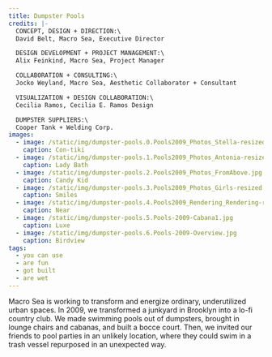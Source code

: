 ```yaml
---
title: Dumpster Pools
credits: |-
  CONCEPT, DESIGN + DIRECTION:\
  David Belt, Macro Sea, Executive Director

  DESIGN DEVELOPMENT + PROJECT MANAGEMENT:\
  Alix Feinkind, Macro Sea, Project Manager

  COLLABORATION + CONSULTING:\
  Jocko Weyland, Macro Sea, Aesthetic Collaborator + Consultant

  VISUALIZATION + DESIGN COLLABORATION:\
  Cecilia Ramos, Cecilia E. Ramos Design

  DUMPSTER SUPPLIERS:\
  Cooper Tank + Welding Corp.
images:
  - image: /static/img/dumpster-pools.0.Pools2009_Photos_Stella-resized.jpg
    caption: Con-tiki
  - image: /static/img/dumpster-pools.1.Pools2009_Photos_Antonia-resized.jpg
    caption: Lady Bath
  - image: /static/img/dumpster-pools.2.Pools2009_Photos_FromAbove.jpg
    caption: Candy Kid
  - image: /static/img/dumpster-pools.3.Pools2009_Photos_Girls-resized.jpg
    caption: Smiles
  - image: /static/img/dumpster-pools.4.Pools2009_Rendering_Rendering-resized.jpg
    caption: Near
  - image: /static/img/dumpster-pools.5.Pools-2009-Cabana1.jpg
    caption: Luxe
  - image: /static/img/dumpster-pools.6.Pools-2009-Overview.jpg
    caption: Birdview
tags:
  - you can use
  - are fun
  - got built
  - are wet
---
```

Macro Sea is working to transform and energize ordinary, underutilized urban spaces. In 2009, we transformed a junkyard in Brooklyn into a lo-fi country club. We made swimming pools out of dumpsters, brought in lounge chairs and cabanas, and built a bocce court. Then, we invited our friends to pool parties in an unlikely location, where they could swim in a trash vessel repurposed in an unexpected way.
